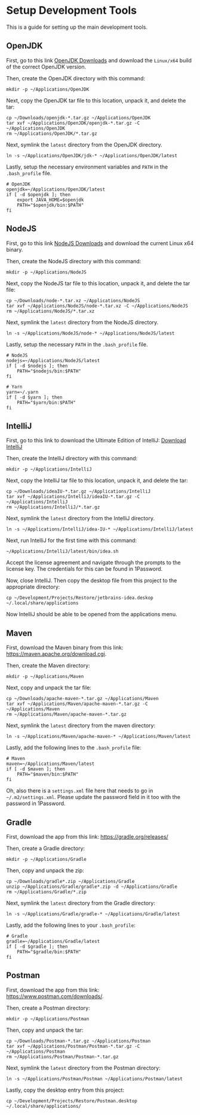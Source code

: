 # Setup Development Tools

This is a guide for setting up the main development tools.

## OpenJDK

First, go to this link <a href="https://jdk.java.net/archive/">OpenJDK Downloads</a> and download the `Linux/x64` build of the correct OpenJDK version.

Then, create the OpenJDK directory with this command:

```
mkdir -p ~/Applications/OpenJDK
```

Next, copy the OpenJDK tar file to this location, unpack it, and delete the tar:

```
cp ~/Downloads/openjdk-*.tar.gz ~/Applications/OpenJDK
tar xvf ~/Applications/OpenJDK/openjdk-*.tar.gz -C ~/Applications/OpenJDK
rm ~/Applications/OpenJDK/*.tar.gz
```

Next, symlink the `latest` directory from the OpenJDK directory.

```
ln -s ~/Applications/OpenJDK/jdk-* ~/Applications/OpenJDK/latest
```

Lastly, setup the necessary environment variables and `PATH` in the `.bash_profile` file.

```
# OpenJDK
openjdk=~/Applications/OpenJDK/latest
if [ -d $openjdk ]; then
	export JAVA_HOME=$openjdk
	PATH="$openjdk/bin:$PATH"
fi
```

## NodeJS

First, go to this link <a href="https://nodejs.org/en/download/current/">NodeJS Downloads</a> and download the current Linux x64 binary.

Then, create the NodeJS directory with this command:

```
mkdir -p ~/Applications/NodeJS
```

Next, copy the NodeJS tar file to this location, unpack it, and delete the tar file:

```
cp ~/Downloads/node-*.tar.xz ~/Applications/NodeJS
tar xvf ~/Applications/NodeJS/node-*.tar.xz -C ~/Applications/NodeJS
rm ~/Applications/NodeJS/*.tar.xz
```

Next, symlink the `latest` directory from the NodeJS directory.

```
ln -s ~/Applications/NodeJS/node-* ~/Applications/NodeJS/latest
```

Lastly, setup the necessary `PATH` in the `.bash_profile` file.

```
# NodeJS
nodejs=~/Applications/NodeJS/latest
if [ -d $nodejs ]; then
	PATH="$nodejs/bin:$PATH"
fi

# Yarn
yarn=~/.yarn
if [ -d $yarn ]; then
    PATH="$yarn/bin:$PATH"
fi
```

## IntelliJ

First, go to this link to download the Ultimate Edition of IntelliJ: <a href="https://www.jetbrains.com/idea/download/#section=linux">Download IntelliJ</a>

Then, create the IntelliJ directory with this command:

```
mkdir -p ~/Applications/IntelliJ
```

Next, copy the IntelliJ tar file to this location, unpack it, and delete the tar:

```
cp ~/Downloads/ideaIU-*.tar.gz ~/Applications/IntelliJ
tar xvf ~/Applications/IntelliJ/ideaIU-*.tar.gz -C ~/Applications/IntelliJ
rm ~/Applications/IntelliJ/*.tar.gz
```

Next, symlink the `latest` directory from the IntelliJ directory.

```
ln -s ~/Applications/IntelliJ/idea-IU-* ~/Applications/IntelliJ/latest
```

Next, run IntelliJ for the first time with this command:

```
~/Applications/IntelliJ/latest/bin/idea.sh
```

Accept the license agreement and navigate through the prompts to the license key. The credentials for this can be found in 1Password.

Now, close IntelliJ. Then copy the desktop file from this project to the appropriate directory:

```
cp ~/Development/Projects/Restore/jetbrains-idea.deskop ~/.local/share/applications
```

Now IntelliJ should be able to be opened from the applications menu.

## Maven

First, download the Maven binary from this link: https://maven.apache.org/download.cgi.

Then, create the Maven directory:

```
mkdir -p ~/Applications/Maven
```

Next, copy and unpack the tar file:

```
cp ~/Downloads/apache-maven-*.tar.gz ~/Applications/Maven
tar xvf ~/Applications/Maven/apache-maven-*.tar.gz -C ~/Applications/Maven
rm ~/Applications/Maven/apache-maven-*.tar.gz
```

Next, symlink the `latest` directory from the maven directory:

```
ln -s ~/Applications/Maven/apache-maven-* ~/Applications/Maven/latest
```

Lastly, add the following lines to the `.bash_profile` file:

```
# Maven
maven=~/Applications/Maven/latest
if [ -d $maven ]; then
	PATH="$maven/bin:$PATH"
fi
```

Oh, also there is a `settings.xml` file here that needs to go in `~/.m2/settings.xml`. Please update the password field in it too with the password in 1Password.

## Gradle

First, download the app from this link: https://gradle.org/releases/

Then, create a Gradle directory:

```
mkdir -p ~/Applications/Gradle
```

Then, copy and unpack the zip:

```
cp ~/Downloads/gradle*.zip ~/Applications/Gradle
unzip ~/Applications/Gradle/gradle*.zip -d ~/Applications/Gradle
rm ~/Applications/Gradle/*.zip
```

Next, symlink the `latest` directory from the Gradle directory:

```
ln -s ~/Applications/Gradle/gradle-* ~/Applications/Gradle/latest
```

Lastly, add the following lines to your `.bash_profile`:

```
# Gradle
gradle=~/Applications/Gradle/latest
if [ -d $gradle ]; then
	PATH="$gradle/bin:$PATH"
fi
```

## Postman

First, download the app from this link: https://www.postman.com/downloads/.

Then, create a Postman directory:

```
mkdir -p ~/Applications/Postman
```

Then, copy and unpack the tar:

```
cp ~/Downloads/Postman-*.tar.gz ~/Applications/Postman
tar xvf ~/Applications/Postman/Postman-*.tar.gz -C ~/Applications/Postman
rm ~/Applications/Postman/Postman-*.tar.gz
```

Next, symlink the `latest` directory from the Postman directory:

```
ln -s ~/Applications/Postman/Postman ~/Applications/Postman/latest
```

Lastly, copy the desktop entry from this project:

```
cp ~/Development/Projects/Restore/Postman.desktop ~/.local/share/applications/
```